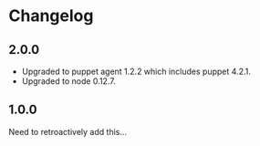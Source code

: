 # Changelog

## 2.0.0

- Upgraded to puppet agent 1.2.2 which includes puppet 4.2.1.
- Upgraded to node 0.12.7.

## 1.0.0

Need to retroactively add this...
